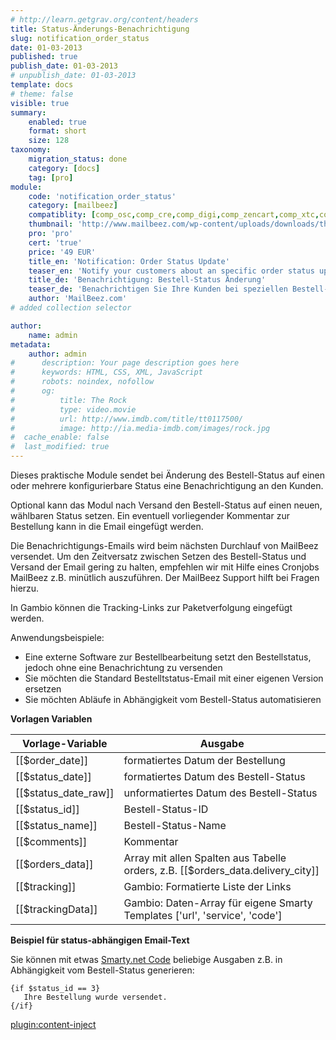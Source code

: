 ```yaml
---
# http://learn.getgrav.org/content/headers
title: Status-Änderungs-Benachrichtigung
slug: notification_order_status
date: 01-03-2013
published: true
publish_date: 01-03-2013
# unpublish_date: 01-03-2013
template: docs
# theme: false
visible: true
summary:
    enabled: true
    format: short
    size: 128
taxonomy:
    migration_status: done
    category: [docs]
    tag: [pro]
module:
    code: 'notification_order_status'
    category: [mailbeez]
    compatiblity: [comp_osc,comp_cre,comp_digi,comp_zencart,comp_xtc,comp_xtcm2,comp_gambio,comp_saas]
    thumbnail: 'http://www.mailbeez.com/wp-content/uploads/downloads/thumbnails/2013/03/icon_32.png'
    pro: 'pro'
    cert: 'true'
    price: '49 EUR'
    title_en: 'Notification: Order Status Update'
    teaser_en: 'Notify your customers about an specific order status update, e.g. to send a delivery tracking link'
    title_de: 'Benachrichtigung: Bestell-Status Änderung'
    teaser_de: 'Benachrichtigen Sie Ihre Kunden bei speziellen Bestell-Status Änderungen, z.B. um einen Link zur Paket-Verfolgung zu schicken'
    author: 'MailBeez.com'
# added collection selector

author:
    name: admin
metadata:
    author: admin
#      description: Your page description goes here
#      keywords: HTML, CSS, XML, JavaScript
#      robots: noindex, nofollow
#      og:
#          title: The Rock
#          type: video.movie
#          url: http://www.imdb.com/title/tt0117500/
#          image: http://ia.media-imdb.com/images/rock.jpg
#  cache_enable: false
#  last_modified: true
---
```


Dieses praktische Module sendet bei Änderung des Bestell-Status auf einen oder mehrere konfigurierbare Status eine Benachrichtigung an den Kunden.

Optional kann das Modul nach Versand den Bestell-Status auf einen neuen, wählbaren Status setzen. Ein eventuell vorliegender Kommentar zur Bestellung kann in die Email eingefügt werden.

Die Benachrichtigungs-Emails wird beim nächsten Durchlauf von MailBeez versendet. Um den Zeitversatz zwischen Setzen des Bestell-Status und Versand der Email gering zu halten, empfehlen wir mit Hilfe eines Cronjobs MailBeez z.B. minütlich auszuführen. Der MailBeez Support hilft bei Fragen hierzu.

In Gambio können die Tracking-Links zur Paketverfolgung eingefügt werden.

Anwendungsbeispiele:

- Eine externe Software zur Bestellbearbeitung setzt den Bestellstatus, jedoch ohne eine Benachrichtung zu versenden
- Sie möchten die Standard Bestelltstatus-Email mit einer eigenen Version ersetzen
- Sie möchten Abläufe in Abhängigkeit vom Bestell-Status automatisieren

**Vorlagen Variablen**


| Vorlage-Variable   | Ausgabe                                 |
|--------------------|-----------------------------------------|
| [[$order_date]]      | formatiertes Datum der Bestellung   |
| [[$status_date]]     | formatiertes Datum des Bestell-Status   |
| [[$status_date_raw]] | unformatiertes Datum des Bestell-Status |
| [[$status_id]]       | Bestell-Status-ID                       |
| [[$status_name]]     | Bestell-Status-Name                     |
| [[$comments]]        | Kommentar                               |
| [[$orders_data]]     | Array mit allen Spalten aus Tabelle orders, z.B. [[$orders_data.delivery_city]] |
| [[$tracking]]        | Gambio: Formatierte Liste der Links     |
| [[$trackingData]]     | Gambio: Daten-Array für eigene Smarty Templates ['url', 'service', 'code'] |

**Beispiel für status-abhängigen Email-Text**

Sie können mit etwas [Smarty.net Code](http://www.smarty.net/docs/en/language.function.if.tpl) beliebige Ausgaben z.B. in Abhängigkeit vom Bestell-Status generieren:

    {if $status_id == 3}
       Ihre Bestellung wurde versendet.
    {/if}



[plugin:content-inject](/content_blocks/pro_responsive_template)
